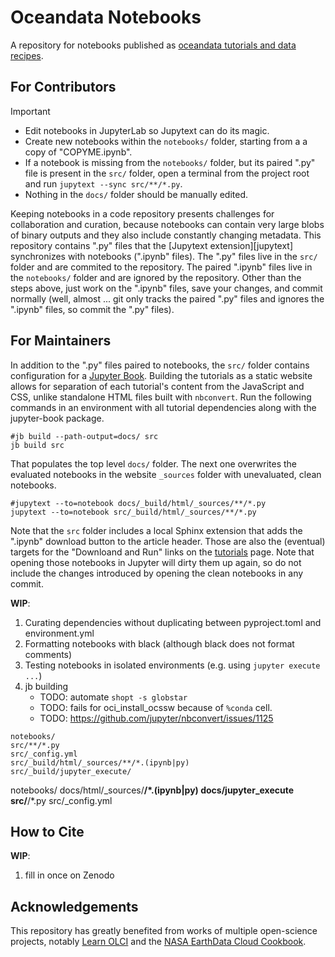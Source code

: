 # Oceandata Notebooks

A repository for notebooks published as [oceandata tutorials and data recipes][tutorials].

## For Contributors

> [!IMPORTANT]
> - Edit notebooks in JupyterLab so Jupytext can do its magic.
> - Create new notebooks within the `notebooks/` folder, starting from a a copy of "COPYME.ipynb".
> - If a notebook is missing from the `notebooks/` folder, but its paired ".py" file is present in
>   the `src/` folder, open a terminal from the project root and run `jupytext --sync src/**/*.py`.
> - Nothing in the `docs/` folder should be manually edited.

Keeping notebooks in a code repository presents challenges for collaboration and curation,
because notebooks can contain very large blobs of binary outputs and they also include
constantly changing metadata. This repository contains ".py" files that the [Jupytext extension][jupytext]
synchronizes with notebooks (".ipynb" files). The ".py" files live
in the `src/` folder and are commited to the repository. The paired ".ipynb" files live
in the `notebooks/` folder and are ignored by the repository. Other than the steps above,
just work on the ".ipynb" files, save your changes, and commit normally (well, almost ... git
only tracks the paired ".py" files and ignores the ".ipynb" files, so commit the ".py" files).

## For Maintainers

In addition to the ".py" files paired to notebooks, the `src/` folder contains configuration
for a [Jupyter Book][jb]. Building the tutorials as a static website allows for separation
of each tutorial's content from the JavaScript and CSS, unlike standalone HTML files built with `nbconvert`. Run the following commands in an environment with all tutorial dependencies along
with the jupyter-book package.

```
#jb build --path-output=docs/ src
jb build src
```
That populates the top level `docs/` folder. The next one overwrites the evaluated notebooks
in the website `_sources` folder with unevaluated, clean notebooks.
```
#jupytext --to=notebook docs/_build/html/_sources/**/*.py
jupytext --to=notebook src/_build/html/_sources/**/*.py
```

Note that the `src` folder includes a local Sphinx extension that adds the ".ipynb" download button
to the article header. Those are also the (eventual) targets for the "Downloand and Run" links on the [tutorials][tutorials] page. Note that opening those notebooks in Jupyter will dirty them up again, so
do not include the changes introduced by opening the clean notebooks in any commit.

**WIP**:

1. Curating dependencies without duplicating between pyproject.toml and environment.yml
1. Formatting notebooks with black (although black does not format comments)
1. Testing notebooks in isolated environments (e.g. using `jupyter execute ...`)
1. jb building
   - TODO: automate `shopt -s globstar`
   - TODO: fails for oci_install_ocssw because of `%conda` cell.
   - TODO: https://github.com/jupyter/nbconvert/issues/1125

```
notebooks/
src/**/*.py
src/_config.yml
src/_build/html/_sources/**/*.(ipynb|py)
src/_build/jupyter_execute/
```

notebooks/
docs/html/_sources/**/*.(ipynb|py)
docs/jupyter_execute
src/**/*.py
src/_config.yml

## How to Cite

**WIP**:

1. fill in once on Zenodo

## Acknowledgements
This repository has greatly benefited from works of multiple open-science projects, notably [Learn OLCI][learn-olci] and the [NASA EarthData Cloud Cookbook][cookbook].

[tutorials]: https://oceancolor.gsfc.nasa.gov/resources/docs/tutorials
[jupyterlab]: https://jupyter.org
[jb]: https://jupyterbook.org
[hatch]: https://hatch.pypa.io
[learn-olci]: https://github.com/wekeo/learn-olci/blob/main/README.md
[cookbook]: https://nasa-openscapes.github.io/earthdata-cloud-cookbook